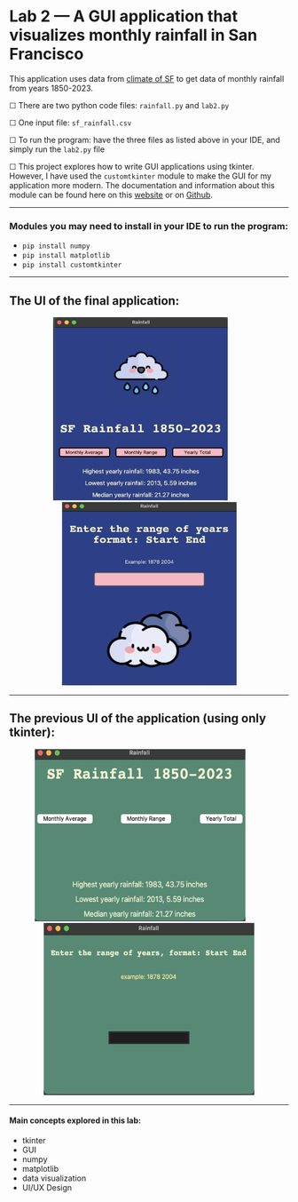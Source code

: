 # Lab 2 — A GUI application that visualizes monthly rainfall in San Francisco

This application uses data from [climate of SF](https://ggweather.com/sf/monthly.html) to get data of monthly rainfall from years 1850-2023.

&#9744; There are two python code files: `rainfall.py` and `lab2.py`

&#9744; One input file: `sf_rainfall.csv`

&#9744; To run the program: have the three files as listed above in your IDE, and simply run the `lab2.py` file

&#9744; This project explores how to write GUI applications using tkinter. However, I have used the `customtkinter` module to make the GUI for my application more modern. The documentation and information about this module can be found here on this [website](https://customtkinter.tomschimansky.com/) or on [Github](https://github.com/TomSchimansky/CustomTkinter).

----------
### Modules you may need to install in your IDE to run the program:
- `pip install numpy`
- `pip install matplotlib`
- `pip install customtkinter`

----------
## The UI of the final application:

<p align="center">
  <img src="https://github.com/ShamitaGoyal/lab2-project/blob/main/images/mainWin.png" width="315" height="330"/>
&nbsp; &nbsp; &nbsp; &nbsp;
  <img src="https://github.com/ShamitaGoyal/lab2-project/blob/main/images/anotherWin.png" width="315" height="330"/>
</p>

----------
## The previous UI of the application (using only tkinter):

<p align="center">
  <img src="https://github.com/ShamitaGoyal/lab2-project/blob/main/images/mainwinP.png" width="380" height="310"/>
&nbsp; &nbsp; &nbsp; &nbsp;
  <img src="https://github.com/ShamitaGoyal/lab2-project/blob/main/images/dialogwinP.png" width="380" height="310"/>
</p>


----------
#### <p>Main concepts explored in this lab:</p>
- tkinter
- GUI
- numpy
- matplotlib
- data visualization
- UI/UX Design

